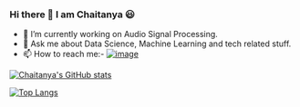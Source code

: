 ### Hi there 👋 I am Chaitanya 😃


- 🔭 I’m currently working on Audio Signal Processing.
- 💬 Ask me about Data Science, Machine Learning and tech related stuff.
- 📫 How to reach me:-
      [![image](https://img.shields.io/badge/LinkedIn-0077B5?style=for-the-badge&logo=linkedin&logoColor=white)](https://www.linkedin.com/in/chaitanya-pandit-40325a172/)


[![Chaitanya's GitHub stats](https://github-readme-stats.vercel.app/api?username=ChaitanyaPandit1998&show_icons=true&theme=radical)](https://github.com/ChaitanyaPandit1998/github-readme-stats)


[![Top Langs](https://github-readme-stats.vercel.app/api/top-langs/?username=ChaitanyaPandit1998&show_icons=true&theme=radical)](https://github.com/ChaitanyaPandit1998/github-readme-stats)

<!--
**ChaitanyaPandit1998/ChaitanyaPandit1998** is a ✨ _special_ ✨ repository because its `README.md` (this file) appears on your GitHub profile.

Here are some ideas to get you started:

- 🔭 I’m currently working on ...
- 🌱 I’m currently learning ...
- 👯 I’m looking to collaborate on ...
- 🤔 I’m looking for help with ...
- 💬 Ask me about ...
- 📫 How to reach me: ...
- 😄 Pronouns: ...
- ⚡ Fun fact: ...
-->
